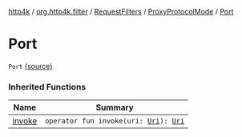 [http4k](../../../index.md) / [org.http4k.filter](../../index.md) / [RequestFilters](../index.md) / [ProxyProtocolMode](index.md) / [Port](./-port.md)

# Port

`Port` [(source)](https://github.com/http4k/http4k/blob/master/http4k-core/src/main/kotlin/org/http4k/filter/RequestFilters.kt#L52)

### Inherited Functions

| Name | Summary |
|---|---|
| [invoke](invoke.md) | `operator fun invoke(uri: `[`Uri`](../../../org.http4k.core/-uri/index.md)`): `[`Uri`](../../../org.http4k.core/-uri/index.md) |
